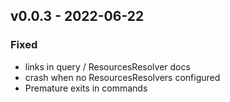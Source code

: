 ## v0.0.3 - 2022-06-22
### Fixed
* links in query / ResourcesResolver docs
* crash when no ResourcesResolvers configured
* Premature exits in commands